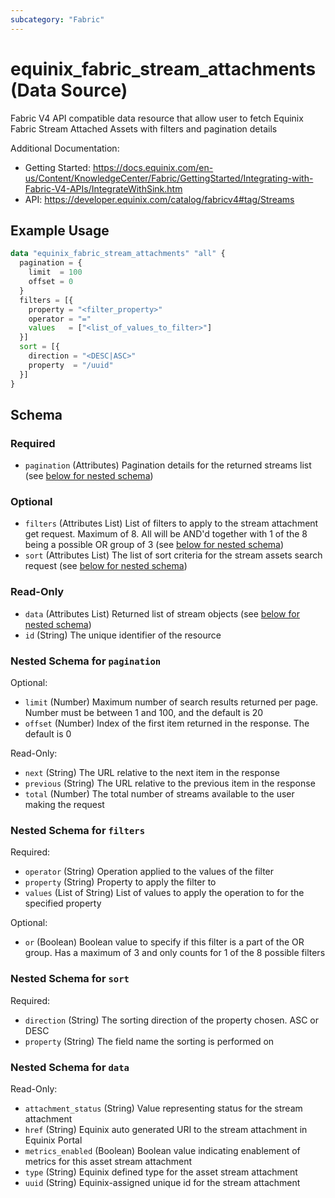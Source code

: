 ```yaml
---
subcategory: "Fabric"
---
```


# equinix_fabric_stream_attachments (Data Source)

Fabric V4 API compatible data resource that allow user to fetch Equinix Fabric Stream Attached Assets with filters and pagination details

Additional Documentation:
* Getting Started: https://docs.equinix.com/en-us/Content/KnowledgeCenter/Fabric/GettingStarted/Integrating-with-Fabric-V4-APIs/IntegrateWithSink.htm
* API: https://developer.equinix.com/catalog/fabricv4#tag/Streams

## Example Usage

```terraform
data "equinix_fabric_stream_attachments" "all" {
  pagination = {
    limit  = 100
    offset = 0
  }
  filters = [{
    property = "<filter_property>"
    operator = "="
    values   = ["<list_of_values_to_filter>"]
  }]
  sort = [{
    direction = "<DESC|ASC>"
    property  = "/uuid"
  }]
}
```

<!-- schema generated by tfplugindocs -->
## Schema

### Required

- `pagination` (Attributes) Pagination details for the returned streams list (see [below for nested schema](#nestedatt--pagination))

### Optional

- `filters` (Attributes List) List of filters to apply to the stream attachment get request. Maximum of 8. All will be AND'd together with 1 of the 8 being a possible OR group of 3 (see [below for nested schema](#nestedatt--filters))
- `sort` (Attributes List) The list of sort criteria for the stream assets search request (see [below for nested schema](#nestedatt--sort))

### Read-Only

- `data` (Attributes List) Returned list of stream objects (see [below for nested schema](#nestedatt--data))
- `id` (String) The unique identifier of the resource

<a id="nestedatt--pagination"></a>
### Nested Schema for `pagination`

Optional:

- `limit` (Number) Maximum number of search results returned per page. Number must be between 1 and 100, and the default is 20
- `offset` (Number) Index of the first item returned in the response. The default is 0

Read-Only:

- `next` (String) The URL relative to the next item in the response
- `previous` (String) The URL relative to the previous item in the response
- `total` (Number) The total number of streams available to the user making the request


<a id="nestedatt--filters"></a>
### Nested Schema for `filters`

Required:

- `operator` (String) Operation applied to the values of the filter
- `property` (String) Property to apply the filter to
- `values` (List of String) List of values to apply the operation to for the specified property

Optional:

- `or` (Boolean) Boolean value to specify if this filter is a part of the OR group. Has a maximum of 3 and only counts for 1 of the 8 possible filters


<a id="nestedatt--sort"></a>
### Nested Schema for `sort`

Required:

- `direction` (String) The sorting direction of the property chosen. ASC or DESC
- `property` (String) The field name the sorting is performed on


<a id="nestedatt--data"></a>
### Nested Schema for `data`

Read-Only:

- `attachment_status` (String) Value representing status for the stream attachment
- `href` (String) Equinix auto generated URI to the stream attachment in Equinix Portal
- `metrics_enabled` (Boolean) Boolean value indicating enablement of metrics for this asset stream attachment
- `type` (String) Equinix defined type for the asset stream attachment
- `uuid` (String) Equinix-assigned unique id for the stream attachment
